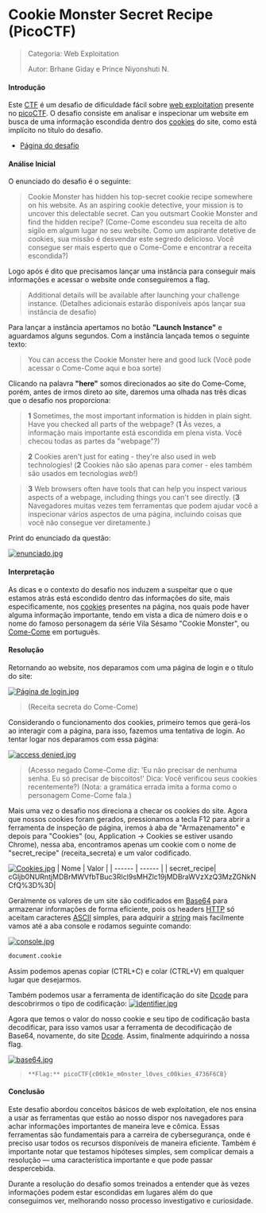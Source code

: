 # Cookie Monster Secret Recipe (PicoCTF)
> Categoria: Web Exploitation
> 
> Autor: Brhane Giday e Prince Niyonshuti N.

#### Introdução
Este [CTF](https://en.wikipedia.org/wiki/Capture_the_flag_(cybersecurity)) é um desafio de dificuldade fácil sobre [web exploitation](https://devopedia.org/web-exploitation) presente no [picoCTF](https://play.picoctf.org). O desafio consiste em analisar e inspecionar um website em busca de uma informação escondida dentro dos [cookies](https://en.wikipedia.org/wiki/HTTP_cookie) do site, como está implícito no título do desafio.
- [Página do desafio](https://play.picoctf.org/practice/challenge/469?category=1&difficulty=1&originalEvent=74&page=1)
#### Análise Inicial

O enunciado do desafio é o seguinte:
> Cookie Monster has hidden his top-secret cookie recipe somewhere on his website. As an aspiring cookie detective, your mission is to uncover this delectable secret. Can you outsmart Cookie Monster and find the hidden recipe?
(Come-Come escondeu sua receita de alto sigilo em algum lugar no seu website. Como um aspirante detetive de cookies, sua missão é desvendar este segredo delicioso. Você consegue ser mais esperto que o Come-Come e encontrar a receita escondida?)

Logo após é dito que precisamos lançar uma instância para conseguir mais informações e acessar o website onde conseguiremos a flag.
>Additional details will be available after launching your challenge instance.
(Detalhes adicionais estarão disponíveis após lançar sua instância de desafio)

Para lançar a instância apertamos no botão **"Launch Instance"** e aguardamos alguns segundos. Com a instância lançada temos o seguinte texto:
>You can access the Cookie Monster here and good luck
(Você pode acessar o Come-Come aqui e boa sorte)

Clicando na palavra **"here"** somos direcionados ao site do Come-Come, porém, antes de irmos direto ao site, daremos uma olhada nas três dicas que o desafio nos proporciona:

> **1** Sometimes, the most important information is hidden in plain sight. Have you checked all parts of the webpage?
(**1** Às vezes, a informação mais importante está escondida em plena vista. Você checou todas as partes da "webpage"?)

> **2** Cookies aren't just for eating - they're also used in web technologies!
(**2** Cookies não são apenas para comer - eles também são usados em tecnologias *web*!)

> **3** Web browsers often have tools that can help you inspect various aspects of a webpage, including things you can't see directly.
(**3** Navegadores muitas vezes tem ferramentas que podem ajudar você a inspecionar vários aspectos de uma página, incluindo coisas que você não consegue ver diretamente.)

Print do enunciado da questão:

[![enunciado.jpg](https://i.postimg.cc/bJDHhttT/enunciado.jpg)](https://postimg.cc/2bYBd3Tb)

#### Interpretação
As dicas e o contexto do desafio nos induzem a suspeitar que o que estamos atrás está escondido dentro das informações do site, mais especificamente, nos [cookies](https://developer.mozilla.org/en-US/docs/Web/HTTP/Cookies) presentes na página, nos quais pode haver alguma informação importante, tendo em vista a dica de número dois e o nome do famoso personagem da série Vila Sésamo "Cookie Monster", ou [Come-Come](https://en-m-wikipedia-org.translate.goog/wiki/Cookie_Monster?_x_tr_sl=en&_x_tr_tl=pt&_x_tr_hl=pt&_x_tr_pto=tc) em português.

#### Resolução
Retornando ao website, nos deparamos com uma página de login e o título do site:

[![Página de login.jpg](https://i.postimg.cc/yxHVXTQD/P-gina-de-login.jpg)](https://postimg.cc/47WkXpTG)
> (Receita secreta do Come-Come)

Considerando o funcionamento dos cookies, primeiro temos que gerá-los ao interagir com a página, para isso, fazemos uma tentativa de login.
Ao tentar logar nos deparamos com essa página:

[![access denied.jpg](https://i.postimg.cc/B6NhMSN2/Access-denied.jpg)](https://postimg.cc/R66Q0zk0)
> (Acesso negado
Come-Come diz: 'Eu não precisar de nenhuma senha. Eu só precisar de biscoitos!'
Dica: Você verificou seus cookies recentemente?)
(Nota: a gramática errada imita a forma como o personagem Come-Come fala.)

Mais uma vez o desafio nos direciona a checar os cookies do site. 
Agora que nossos cookies foram gerados, pressionamos a tecla F12 para abrir a ferramenta de inspeção de página, iremos à aba de "Armazenamento" e depois para "Cookies" (ou, Application -> Cookies se estiver usando Chrome), nessa aba, encontramos apenas um cookie com o nome de "secret_recipe" (receita_secreta) e um valor codificado.

[![Cookies.jpg](https://i.postimg.cc/B615k2T5/Cookies.jpg)](https://postimg.cc/zb8RRbP3)
| Nome | Valor |
| ------ | ------ |
| secret_recipe| cGljb0NURntjMDBrMWVfbTBuc3Rlcl9sMHZlc19jMDBraWVzXzQ3MzZGNkNCfQ%3D%3D|

Geralmente os valores de um site são codificados em [Base64](https://en.wikipedia.org/wiki/Base64) para armazenar informações de forma eficiente, pois os headers [HTTP](https://en-m-wikipedia-org.translate.goog/wiki/HTTP?_x_tr_sl=en&_x_tr_tl=pt&_x_tr_hl=pt&_x_tr_pto=tc) só aceitam caracteres [ASCII](https://en.wikipedia.org/wiki/ASCII) simples, para adquirir a [string](https://en.wikipedia.org/wiki/String_(computer_science)) mais facilmente vamos até a aba console e rodamos seguinte comando:

[![console.jpg](https://i.postimg.cc/P5PCSTzY/console.jpg)](https://postimg.cc/LJF4XdW8)
```sh
document.cookie
```
Assim podemos apenas copiar (CTRL+C) e colar (CTRL+V) em qualquer lugar que desejarmos.

Também podemos usar a ferramenta de identificação do site [Dcode](https://www.dcode.fr/cipher-identifier) para descobrirmos o tipo de codificação:
[![identifier.jpg](https://i.postimg.cc/9MT8T6nj/identifier.jpg)](https://postimg.cc/Q98JZyD6)

Agora que temos o valor do nosso cookie e seu tipo de codificação basta decodificar, para isso vamos usar a ferramenta de decodificação de Base64, novamente, do site [Dcode](https://www.dcode.fr/base-64-encoding). Assim, finalmente adquirindo a nossa flag.

[![base64.jpg](https://i.postimg.cc/kMvwmvrw/base64.jpg)](https://postimg.cc/5jj85v2F)
> `**Flag:** picoCTF{c00k1e_m0nster_l0ves_c00kies_4736F6CB}`

#### Conclusão
Este desafio abordou conceitos básicos de web exploitation, ele nos ensina a usar as ferramentas que estão ao nosso dispor nos navegadores para achar informações importantes de maneira leve e cômica. Essas ferramentas são fundamentais para a carreira de cybersegurança, onde é preciso usar todos os recursos disponíveis de maneira eficiente. Também é importante notar que testamos hipóteses simples, sem complicar demais a resolução — uma característica importante e que pode passar despercebida.

Durante a resolução do desafio somos treinados a entender que às vezes informações podem estar escondidas em lugares além do que conseguimos ver, melhorando nosso processo investigativo e curiosidade.


